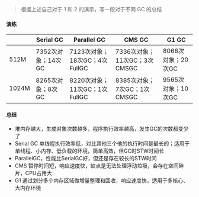 > 根据上述自己对于 1 和 2 的演示，写一段对于不同 GC 的总结

#### 演练

|  | Serial GC | Parallel GC | CMS GC | G1 GC |
| --- | --- | --- | --- | --- |
| 512M | 7352次对象；14次GC | 7123次对象；18次GC；4次FullGC | 7336次对象；11次GC；3次CMSGC | 8066次对象；20次GC |
| 1024M | 8265次对象；8次GC | 8220次对象；11次GC；1次FullGC | 8385次对象；7次GC；1次CMSGC | 9565次对象；10次GC |


#### 总结

- 堆内存越大，生成对象次数越多，程序执行效率越高，发生GC的次数都变少了
- Serial GC 单线程执行效率低，对比其他三个他的执行时间是最长的；适用于单线程、小内存、低负载的环境，简单高效，但GC时STW时间长
- ParallelGC，性能比SerialGC好，但还是存在较长的STW时间
- CMS 暂停时间短，响应速度快，缺点是无法处理浮动垃圾，会存在空间碎片，CPU占用大
- G1 通过划分多个内存区域做增量整理和回收，响应速度快，适用于多核心、大内存环境
